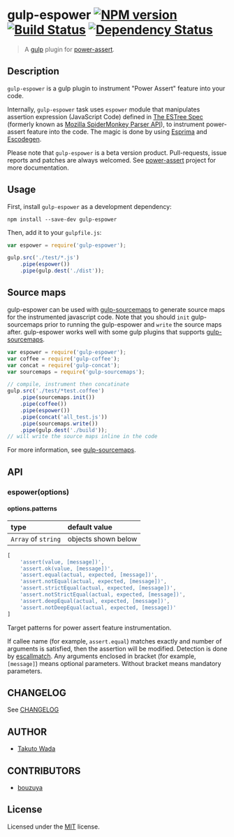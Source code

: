 # gulp-espower [![NPM version][npm-image]][npm-url] [![Build Status][travis-image]][travis-url] [![Dependency Status][depstat-image]][depstat-url]

> A [gulp](https://github.com/wearefractal/gulp) plugin for [power-assert](http://github.com/power-assert-js/power-assert).

## Description

`gulp-espower` is a gulp plugin to instrument "Power Assert" feature into your code.


Internally, `gulp-espower` task uses `espower` module that manipulates assertion expression (JavaScript Code) defined in [The ESTree Spec](https://github.com/estree/estree) (formerly known as [Mozilla SpiderMonkey Parser API](https://developer.mozilla.org/en-US/docs/SpiderMonkey/Parser_API)), to instrument power-assert feature into the code. The magic is done by using [Esprima](http://esprima.org/) and [Escodegen](https://github.com/Constellation/escodegen).


Please note that `gulp-espower` is a beta version product. Pull-requests, issue reports and patches are always welcomed. See [power-assert](http://github.com/power-assert-js/power-assert) project for more documentation.


## Usage

First, install `gulp-espower` as a development dependency:

```shell
npm install --save-dev gulp-espower
```

Then, add it to your `gulpfile.js`:

```javascript
var espower = require('gulp-espower');

gulp.src('./test/*.js')
    .pipe(espower())
    .pipe(gulp.dest('./dist'));
```


## Source maps

gulp-espower can be used with [gulp-sourcemaps](https://github.com/floridoo/gulp-sourcemaps) to generate source maps for the instrumented javascript code. Note that you should `init` gulp-sourcemaps prior to running the gulp-espower and `write` the source maps after. gulp-espower works well with some gulp plugins that supports [gulp-sourcemaps](https://github.com/floridoo/gulp-sourcemaps).

```javascript
var espower = require('gulp-espower');
var coffee = require('gulp-coffee');
var concat = require('gulp-concat');
var sourcemaps = require('gulp-sourcemaps');

// compile, instrument then concatinate
gulp.src('./test/*test.coffee')
    .pipe(sourcemaps.init())
    .pipe(coffee())
    .pipe(espower())
    .pipe(concat('all_test.js'))
    .pipe(sourcemaps.write())
    .pipe(gulp.dest('./build'));
// will write the source maps inline in the code
```

For more information, see [gulp-sourcemaps](https://github.com/floridoo/gulp-sourcemaps).


## API

### espower(options)

#### options.patterns

| type                | default value       |
|:--------------------|:--------------------|
| `Array` of `string` | objects shown below |

```javascript
[
    'assert(value, [message])',
    'assert.ok(value, [message])',
    'assert.equal(actual, expected, [message])',
    'assert.notEqual(actual, expected, [message])',
    'assert.strictEqual(actual, expected, [message])',
    'assert.notStrictEqual(actual, expected, [message])',
    'assert.deepEqual(actual, expected, [message])',
    'assert.notDeepEqual(actual, expected, [message])'
]
```

Target patterns for power assert feature instrumentation.

If callee name (for example, `assert.equal`) matches exactly and number of arguments is satisfied, then the assertion will be modified.
Detection is done by [escallmatch](http://github.com/twada/escallmatch). Any arguments enclosed in bracket (for example, `[message]`) means optional parameters. Without bracket means mandatory parameters.


## CHANGELOG

See [CHANGELOG](https://github.com/power-assert-js/gulp-espower/blob/master/CHANGELOG.md)


## AUTHOR

* [Takuto Wada](http://github.com/twada)


## CONTRIBUTORS

* [bouzuya](http://bouzuya.net)


## License

Licensed under the [MIT](https://github.com/power-assert-js/gulp-espower/blob/master/LICENSE-MIT) license.

[npm-url]: https://npmjs.org/package/gulp-espower
[npm-image]: https://badge.fury.io/js/gulp-espower.svg

[travis-url]: http://travis-ci.org/power-assert-js/gulp-espower
[travis-image]: https://secure.travis-ci.org/power-assert-js/gulp-espower.svg?branch=master

[depstat-url]: https://gemnasium.com/power-assert-js/gulp-espower
[depstat-image]: https://gemnasium.com/power-assert-js/gulp-espower.svg
